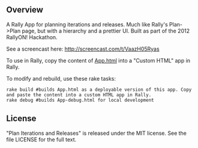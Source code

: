## Overview

A Rally App for planning iterations and releases. Much like Rally's Plan->Plan page, but with a hierarchy and a prettier UI.
Built as part of the 2012 RallyON! Hackathon.


See a screencast here: http://screencast.com/t/VaazH05Ryas

To use in Rally, copy the content of [App.html](https://github.com/downloads/RallyCommunity/PlanPlanPalatable/App.html.zip) into a "Custom HTML" app in Rally.
	
To modify and rebuild, use these rake tasks:

	rake build #builds App.html as a deployable version of this app. Copy and paste the content into a custom HTML app in Rally.
	rake debug #builds App-debug.html for local development

## License

"Plan Iterations and Releases" is released under the MIT license.  See the file LICENSE for the full text.
